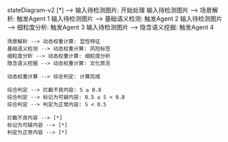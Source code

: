 stateDiagram-v2
    [*] --> 输入待检测图片: 开始处理
    输入待检测图片 --> 场景解析: 触发Agent 1
    输入待检测图片 --> 基础语义检测: 触发Agent 2
    输入待检测图片 --> 细粒度分析: 触发Agent 3
    输入待检测图片 --> 隐含语义挖掘: 触发Agent 4

    场景解析 --> 动态权重计算: 显性特征
    基础语义检测 --> 动态权重计算: 风险标签
    细粒度分析 --> 动态权重计算: 细粒度分析
    隐含语义挖掘 --> 动态权重计算: 文化禁忌

    动态权重计算 --> 综合判定: 计算完成

    综合判定 --> 拦截不良内容: S ≥ 0.8
    综合判定 --> 标记为可疑内容: 0.5 ≤ S < 0.8
    综合判定 --> 判定为正常内容: S < 0.5

    拦截不良内容 --> [*]
    标记为可疑内容 --> [*]
    判定为正常内容 --> [*]
